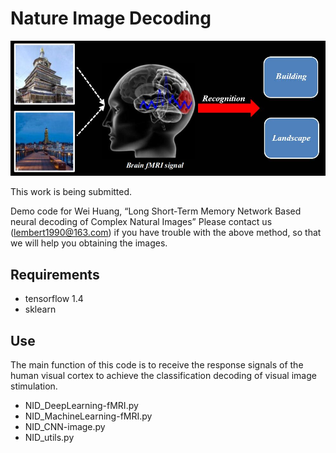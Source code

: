 # Nature Image Decoding

![Decoding.jpg](Decoding.jpg)

This work is being submitted.

Demo code for Wei Huang, “Long Short-Term Memory Network Based neural decoding of Complex Natural Images”
Please contact us (lembert1990@163.com) if you have trouble with the above method, so that we will help you obtaining the images.

## Requirements
-	tensorflow 1.4
-	sklearn

## Use
The main function of this code is to receive the response signals of the human visual cortex to achieve the classification decoding of visual image stimulation.
-	NID_DeepLearning-fMRI.py
-	NID_MachineLearning-fMRI.py
-	NID_CNN-image.py
-	NID_utils.py

